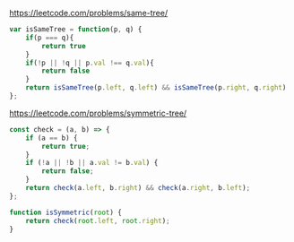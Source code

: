 https://leetcode.com/problems/same-tree/
```js
var isSameTree = function(p, q) {
    if(p === q){
        return true
    }
    if(!p || !q || p.val !== q.val){
        return false
    }
    return isSameTree(p.left, q.left) && isSameTree(p.right, q.right) 
};
```

https://leetcode.com/problems/symmetric-tree/
```js
const check = (a, b) => {
    if (a == b) {
        return true;
    }
    if (!a || !b || a.val != b.val) {
        return false;
    }
    return check(a.left, b.right) && check(a.right, b.left);
};

function isSymmetric(root) {
    return check(root.left, root.right);
}
```
